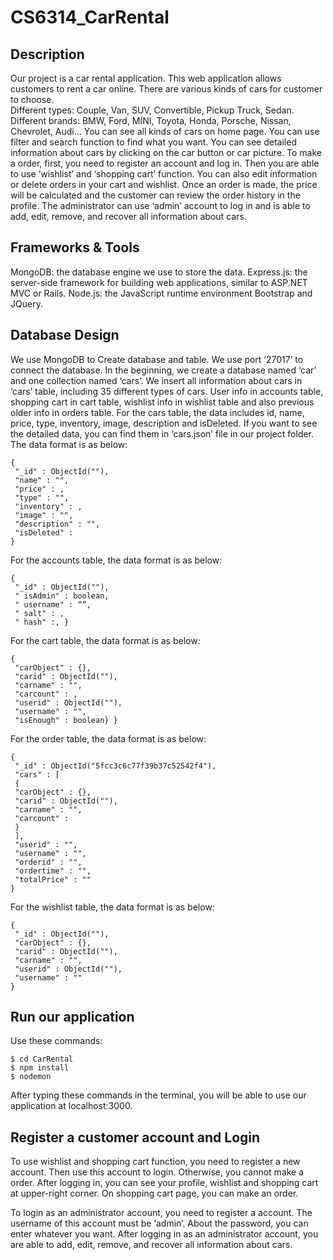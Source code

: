 # CS6314_CarRental
## Description   
Our project is a car rental application. This web application allows customers to rent a car 
online. There are various kinds of cars for customer to choose.    
Different types: Couple, 
Van, SUV, Convertible, Pickup Truck, Sedan. Different brands: BMW, Ford, MINI, 
Toyota, Honda, Porsche, Nissan, Chevrolet, Audi... You can see all kinds of cars on 
home page. You can use filter and search function to find what you want. You can see 
detailed information about cars by clicking on the car button or car picture. To make a 
order, first, you need to register an account and log in. Then you are able to use ‘wishlist’ 
and ‘shopping cart’ function. You can also edit information or delete orders in your cart 
and wishlist. Once an order is made, the price will be calculated and the customer can 
review the order history in the profile. The administrator can use ‘admin’ account to log 
in and is able to add, edit, remove, and recover all information about cars.   

## Frameworks & Tools
MongoDB: the database engine we use to store the data.
Express.js: the server-side framework for building web applications, similar to 
ASP.NET MVC or Rails.
Node.js: the JavaScript runtime environment
Bootstrap and JQuery.

## Database Design
We use MongoDB to Create database and table.
We use port ‘27017’ to connect the database. In the beginning, we create a database 
named ‘car’ and one collection named ‘cars’. We insert all information about cars in 
‘cars’ table, including 35 different types of cars. User info in accounts table, shopping 
cart in cart table, wishlist info in wishlist table and also previous older info in orders 
table. 
For the cars table, the data includes id, name, price, type, inventory, image, description 
and isDeleted.
If you want to see the detailed data, you can find them in ‘cars.json’ file in our project 
folder.
The data format is as below:
```
{
 "_id" : ObjectId(""),
 "name" : "",
 "price" : ,
 "type" : "",
 "inventory" : ,
 "image" : "",
 "description" : "",
 "isDeleted" : 
}
```
For the accounts table, the data format is as below:
```
{
 "_id" : ObjectId(""),
 " isAdmin" : boolean,
 " username" : “”,
 " salt" : ,
 " hash" :, }
 ```
For the cart table, the data format is as below:
```
{
 "carObject" : {},
 "carid" : ObjectId(""),
 "carname" : "",
 "carcount" : ,
 "userid" : ObjectId(""),
 "username" : "",
 "isEnough" : boolean} }
 ```
For the order table, the data format is as below:
```
{
 "_id" : ObjectId("5fcc3c6c77f39b37c52542f4"),
 "cars" : [ 
 {
 "carObject" : {},
 "carid" : ObjectId(""),
 "carname" : "",
 "carcount" : 
 }
 ],
 "userid" : "",
 "username" : "",
 "orderid" : "",
 "ordertime" : "",
 "totalPrice" : ""
}
```
For the wishlist table, the data format is as below:
```
{
 "_id" : ObjectId(""),
 "carObject" : {},
 "carid" : ObjectId(""),
 "carname" : "",
 "userid" : ObjectId(""),
 "username" : ""
}
```
## Run our application
Use these commands:
```
$ cd CarRental
$ npm install
$ nodemon
```
After typing these commands in the terminal, you will be able to use our application at
localhost:3000.    
## Register a customer account and Login
To use wishlist and shopping cart function, you need to register a new account. Then 
use this account to login. Otherwise, you cannot make a order. After logging in, you 
can see your profile, wishlist and shopping cart at upper-right corner. On shopping 
cart page, you can make an order.   

To login as an administrator account, you need to register a account. The username of 
this account must be ‘admin’. About the password, you can enter whatever you want. 
After logging in as an administrator account, you are able to add, edit, remove, and 
recover all information about cars.
